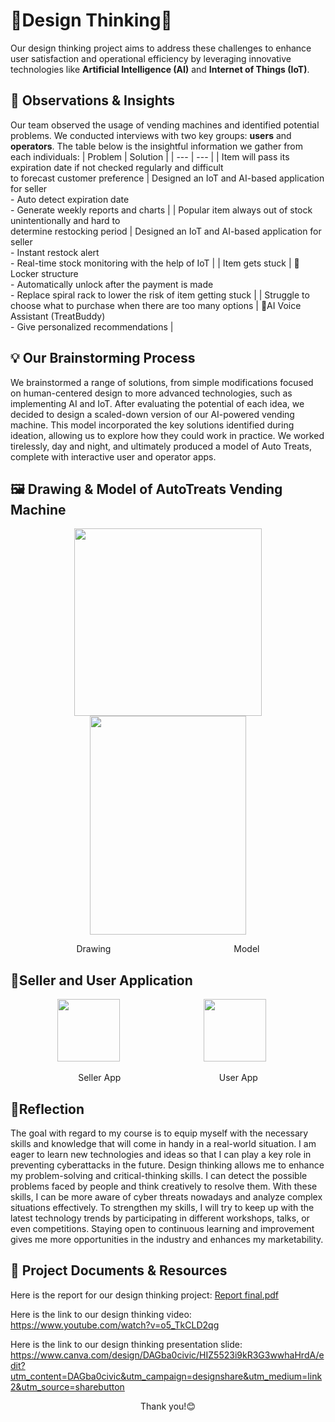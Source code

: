 # 🌟Design Thinking🌟
Our design thinking project aims to address these challenges to enhance user satisfaction and operational efficiency by leveraging innovative technologies like **Artificial Intelligence (AI)** and **Internet of Things (IoT)**. 

## 🧐 **Observations & Insights**
Our team observed the usage of vending machines and identified potential problems. We conducted interviews with two key groups: **users** and **operators**. The table below is the insightful information we gather from each individuals: 
| Problem | Solution |
| --- | --- |
| Item will pass its expiration date if not checked regularly and difficult<br>to forecast customer preference | Designed an IoT and AI-based application for seller <br> - Auto detect expiration date <br> - Generate weekly reports and charts |
| Popular item always out of stock unintentionally and hard to<br>determine restocking period | Designed an IoT and AI-based application for seller <br> - Instant restock alert <br> - Real-time stock monitoring with the help of IoT |
| Item gets stuck | 🔐Locker structure <br> - Automatically unlock after the payment is made <br> - Replace spiral rack to lower the risk of item getting stuck |
| Struggle to choose what to purchase when there are too many options | 🤖AI Voice Assistant (TreatBuddy) <br> - Give personalized recommendations |

## 💡 **Our Brainstorming Process**
We brainstormed a range of solutions, from simple modifications focused on human-centered design to more advanced technologies, such as implementing AI and IoT. After evaluating the potential of each idea, we decided to design a scaled-down version of our AI-powered vending machine. This model incorporated the key solutions identified during ideation, allowing us to explore how they could work in practice. We worked tirelessly, day and night, and ultimately produced a model of Auto Treats, complete with interactive user and operator apps.

## 🖼️ **Drawing & Model of AutoTreats Vending Machine**
<p align="center">
  <img src = "https://github.com/user-attachments/assets/6bd66e5f-cffc-407b-9488-f5f46d13d3c7" width="300" height="300"/> 
  <img src = "https://github.com/user-attachments/assets/25ca6254-c18b-492b-a212-ec7cd77d2170" width="250" height="350"/> 
</p>

<p align = "center">
Drawing&nbsp;&nbsp;&nbsp;&nbsp;&nbsp;&nbsp;&nbsp;&nbsp;&nbsp;&nbsp;&nbsp;&nbsp;&nbsp;&nbsp;&nbsp;&nbsp;&nbsp;&nbsp;&nbsp;&nbsp;&nbsp;&nbsp;&nbsp;&nbsp;&nbsp;&nbsp;&nbsp;&nbsp;&nbsp;&nbsp;&nbsp;&nbsp;&nbsp;&nbsp;&nbsp;&nbsp;&nbsp;&nbsp;&nbsp;&nbsp;&nbsp;&nbsp;&nbsp;&nbsp;&nbsp;&nbsp;&nbsp;&nbsp;&nbsp;&nbsp;Model
</p>

##  📱**Seller and User Application**

<p align="center">
  <span style="margin-right: 20px;">
    <img src="https://github.com/user-attachments/assets/5796116d-d6b5-4ca5-bd13-9935b32c0944" width="100" height="100"/>&nbsp;&nbsp;&nbsp;&nbsp;&nbsp;&nbsp;&nbsp;&nbsp;&nbsp;&nbsp;&nbsp;&nbsp;&nbsp;&nbsp;&nbsp;&nbsp;&nbsp;&nbsp;&nbsp;&nbsp;&nbsp;&nbsp;&nbsp;&nbsp;&nbsp;&nbsp;&nbsp;&nbsp;&nbsp;&nbsp;&nbsp;&nbsp;&nbsp;
    <img src="https://github.com/user-attachments/assets/fdd6ae0e-9529-41b3-9686-9648d7dbd6ae" width="100" height="100"/>
</p>
    
<p align = "center">
Seller App&nbsp;&nbsp;&nbsp;&nbsp;&nbsp;&nbsp;&nbsp;&nbsp;&nbsp;&nbsp;&nbsp;&nbsp;&nbsp;&nbsp;&nbsp;&nbsp;&nbsp;&nbsp;&nbsp;&nbsp;&nbsp;&nbsp;&nbsp;&nbsp;&nbsp;&nbsp;&nbsp;&nbsp;&nbsp;&nbsp;&nbsp;&nbsp;&nbsp;&nbsp;&nbsp;&nbsp;&nbsp;&nbsp;&nbsp;&nbsp;User App
</p>

## 🧠**Reflection**
The goal with regard to my course is to equip myself with the necessary skills and knowledge that will come in handy in a real-world situation. I am eager to learn new technologies and ideas so that I can play a key role in preventing cyberattacks in the future. Design thinking allows me to enhance my problem-solving and critical-thinking skills. I can detect the possible problems faced by people and think creatively to resolve them. With these skills, I can be more aware of cyber threats nowadays and analyze complex situations effectively. To strengthen my skills, I will try to keep up with the latest technology trends by participating in different workshops, talks, or even competitions. Staying open to continuous learning and improvement gives me more opportunities in the industry and enhances my marketability.

## 📄 **Project Documents & Resources**
Here is the report for our design thinking project:
[Report final.pdf](https://github.com/user-attachments/files/18427738/Report.final.pdf)

Here is the link to our design thinking video:
https://www.youtube.com/watch?v=o5_TkCLD2qg

Here is the link to our design thinking presentation slide:
https://www.canva.com/design/DAGba0civic/HIZ5523i9kR3G3wwhaHrdA/edit?utm_content=DAGba0civic&utm_campaign=designshare&utm_medium=link2&utm_source=sharebutton 

<p align = "center">
Thank you!😊
</p>
